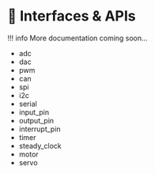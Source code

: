# 🔗 Interfaces & APIs

!!! info
    More documentation coming soon...

- adc
- dac
- pwm
- can
- spi
- i2c
- serial
- input_pin
- output_pin
- interrupt_pin
- timer
- steady_clock
- motor
- servo